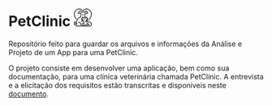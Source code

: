 # PetClinic    ![logo](/logo.png) 

Repositório feito para guardar os arquivos e informações da Análise e Projeto de um App para uma PetClinic.

O projeto consiste em desenvolver uma aplicação, bem como sua documentação, para uma clínica veterinária chamada PetClinic. A entrevista e a elicitação dos requisitos estão transcritas  e disponíveis neste [documento](https://docs.google.com/document/d/1Gn6t0QmJUCl--IKl5HfD_F8ZndFWPpqX-4YXphd_C4s/edit#).